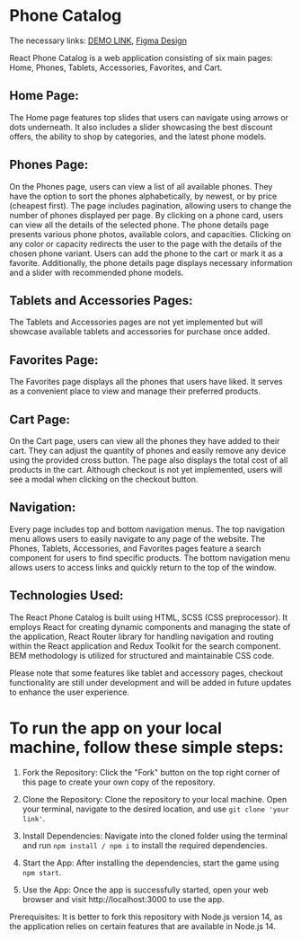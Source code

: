 # Phone Catalog

The necessary links:
    [DEMO LINK](https://katerynashylina.github.io/phone_catalog/), 
    [Figma Design](https://www.figma.com/file/uEetgWenSRxk9jgiym6Yzp/Phone-catalog-redesign?type=design&node-id=1-2&mode=design)

React Phone Catalog is a web application consisting of six main pages: Home, Phones, Tablets, Accessories, Favorites, and Cart.

 ## Home Page:
The Home page features top slides that users can navigate using arrows or dots underneath. It also includes a slider showcasing the best discount offers, the ability to shop by categories, and the latest phone models.

## Phones Page:
On the Phones page, users can view a list of all available phones. They have the option to sort the phones alphabetically, by newest, or by price (cheapest first). The page includes pagination, allowing users to change the number of phones displayed per page. By clicking on a phone card, users can view all the details of the selected phone. The phone details page presents various phone photos, available colors, and capacities. Clicking on any color or capacity redirects the user to the page with the details of the chosen phone variant. Users can add the phone to the cart or mark it as a favorite. Additionally, the phone details page displays necessary information and a slider with recommended phone models.

## Tablets and Accessories Pages:
The Tablets and Accessories pages are not yet implemented but will showcase available tablets and accessories for purchase once added.

## Favorites Page:
The Favorites page displays all the phones that users have liked. It serves as a convenient place to view and manage their preferred products.

## Cart Page:
On the Cart page, users can view all the phones they have added to their cart. They can adjust the quantity of phones and easily remove any device using the provided cross button. The page also displays the total cost of all products in the cart. Although checkout is not yet implemented, users will see a modal when clicking on the checkout button.

## Navigation:
Every page includes top and bottom navigation menus. The top navigation menu allows users to easily navigate to any page of the website. The Phones, Tablets, Accessories, and Favorites pages feature a search component for users to find specific products. The bottom navigation menu allows users to access links and quickly return to the top of the window.

## Technologies Used:
The React Phone Catalog is built using HTML, SCSS (CSS preprocessor). It employs React for creating dynamic components and managing the state of the application, React Router library for handling navigation and routing within the React application and Redux Toolkit for the search component. BEM methodology is utilized for structured and maintainable CSS code.

Please note that some features like tablet and accessory pages, checkout functionality are still under development and will be added in future updates to enhance the user experience.

# To run the app on your local machine, follow these simple steps:

1. Fork the Repository:
Click the "Fork" button on the top right corner of this page to create your own copy of the repository.

2. Clone the Repository:
Clone the repository to your local machine. Open your terminal, navigate to the desired location, and use `git clone 'your link'`.

3. Install Dependencies:
Navigate into the cloned folder using the terminal and run `npm install / npm i` to install the required dependencies.

4. Start the App:
After installing the dependencies, start the game using `npm start`.

5. Use the App:
Once the app is successfully started, open your web browser and visit http://localhost:3000 to use the app.

Prerequisites:
It is better to fork this repository with Node.js version 14, as the application relies on certain features that are available in Node.js 14.
